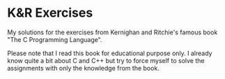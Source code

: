 K&R Exercises
=============

My solutions for the exercises from Kernighan and Ritchie's famous book "The C Programming Language".

Please note that I read this book for educational purpose only. I already know quite a bit about C and C++ but try to force myself to solve the assignments with only the knowledge from the book.
